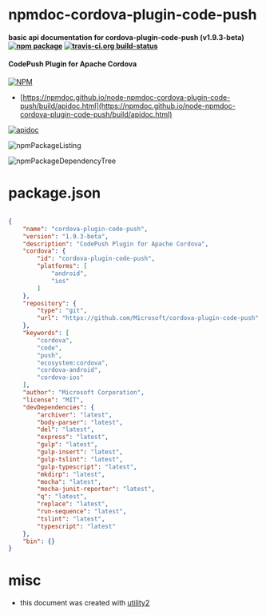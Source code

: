 # npmdoc-cordova-plugin-code-push

#### basic api documentation for  cordova-plugin-code-push (v1.9.3-beta)  [![npm package](https://img.shields.io/npm/v/npmdoc-cordova-plugin-code-push.svg?style=flat-square)](https://www.npmjs.org/package/npmdoc-cordova-plugin-code-push) [![travis-ci.org build-status](https://api.travis-ci.org/npmdoc/node-npmdoc-cordova-plugin-code-push.svg)](https://travis-ci.org/npmdoc/node-npmdoc-cordova-plugin-code-push)

#### CodePush Plugin for Apache Cordova

[![NPM](https://nodei.co/npm/cordova-plugin-code-push.png?downloads=true&downloadRank=true&stars=true)](https://www.npmjs.com/package/cordova-plugin-code-push)

- [https://npmdoc.github.io/node-npmdoc-cordova-plugin-code-push/build/apidoc.html](https://npmdoc.github.io/node-npmdoc-cordova-plugin-code-push/build/apidoc.html)

[![apidoc](https://npmdoc.github.io/node-npmdoc-cordova-plugin-code-push/build/screenCapture.buildCi.browser.%252Ftmp%252Fbuild%252Fapidoc.html.png)](https://npmdoc.github.io/node-npmdoc-cordova-plugin-code-push/build/apidoc.html)

![npmPackageListing](https://npmdoc.github.io/node-npmdoc-cordova-plugin-code-push/build/screenCapture.npmPackageListing.svg)

![npmPackageDependencyTree](https://npmdoc.github.io/node-npmdoc-cordova-plugin-code-push/build/screenCapture.npmPackageDependencyTree.svg)



# package.json

```json

{
    "name": "cordova-plugin-code-push",
    "version": "1.9.3-beta",
    "description": "CodePush Plugin for Apache Cordova",
    "cordova": {
        "id": "cordova-plugin-code-push",
        "platforms": [
            "android",
            "ios"
        ]
    },
    "repository": {
        "type": "git",
        "url": "https://github.com/Microsoft/cordova-plugin-code-push"
    },
    "keywords": [
        "cordova",
        "code",
        "push",
        "ecosystem:cordova",
        "cordova-android",
        "cordova-ios"
    ],
    "author": "Microsoft Corporation",
    "license": "MIT",
    "devDependencies": {
        "archiver": "latest",
        "body-parser": "latest",
        "del": "latest",
        "express": "latest",
        "gulp": "latest",
        "gulp-insert": "latest",
        "gulp-tslint": "latest",
        "gulp-typescript": "latest",
        "mkdirp": "latest",
        "mocha": "latest",
        "mocha-junit-reporter": "latest",
        "q": "latest",
        "replace": "latest",
        "run-sequence": "latest",
        "tslint": "latest",
        "typescript": "latest"
    },
    "bin": {}
}
```



# misc
- this document was created with [utility2](https://github.com/kaizhu256/node-utility2)
